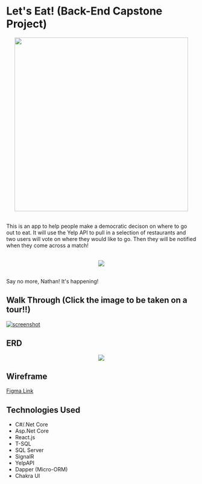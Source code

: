 # Let's Eat! (Back-End Capstone Project)
<p align="center">
  <img width="460" height="460" src="https://user-images.githubusercontent.com/66916708/121031097-af395700-c76f-11eb-986c-e37c3a3b6de0.gif">
</p>
<br>
This is an app to help people make a democratic decison on where to go out to eat. It will use the Yelp API to pull in a selection of restaurants and two users will vote on where they would like to go. Then they will be notified when they come across a match!
<br>
<br>
<p align="center">
  <img src="https://user-images.githubusercontent.com/66916708/120119218-219cac80-c15c-11eb-89e2-060393c8c89a.PNG">
</p>
<br>
Say no more, Nathan! It's happening!

## Walk Through (Click the image to be taken on a tour!!)
[![screenshot](https://user-images.githubusercontent.com/66916708/123323886-c318e300-d4fb-11eb-99f5-4cdbf946644c.PNG)](https://www.loom.com/share/ee0052aa4cc047848924d953e0789872 "Walk Through Video")

## ERD
<p align="center">
  <img src="https://user-images.githubusercontent.com/66916708/122644279-04635a00-d0da-11eb-8188-f0f3ef518384.PNG">
</p>

## Wireframe
[Figma Link](https://www.figma.com/file/8Y2m4wZ04D8z9p2339RMKL/Food-Matcher?node-id=0%3A1)

## Technologies Used
* C#/.Net Core
* Asp.Net Core
* React.js
* T-SQL
* SQL Server
* SignalR
* YelpAPI
* Dapper (Micro-ORM)
* Chakra UI

